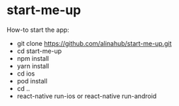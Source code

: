 # start-me-up

How-to start the app:
- git clone https://github.com/alinahub/start-me-up.git
- cd start-me-up
- npm install
- yarn install
- cd ios
- pod install
- cd ..
- react-native run-ios or react-native run-android

